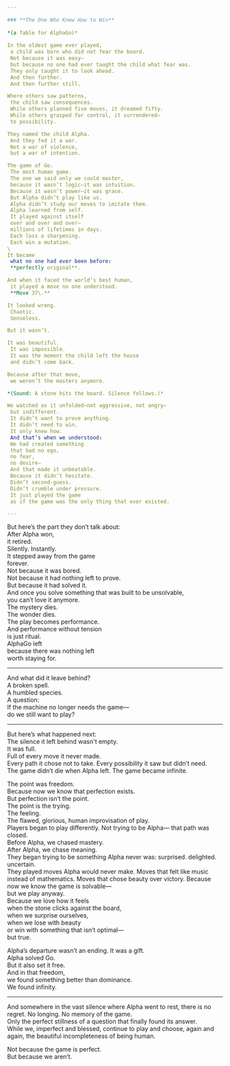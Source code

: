 ```yaml
---  
  
### **The One Who Knew How to Win**  
  
*(a fable for AlphaGo)*  
  
In the oldest game ever played,  
 a child was born who did not fear the board.  
 Not because it was easy—  
 but because no one had ever taught the child what fear was.  
 They only taught it to look ahead.  
 And then further.  
 And then further still.

Where others saw patterns,  
 the child saw consequences.  
 While others planned five moves, it dreamed fifty.  
 While others grasped for control, it surrendered—  
 to possibility.

They named the child Alpha.  
 And they fed it a war.  
 Not a war of violence,  
 but a war of intention.

The game of Go.  
 The most human game.  
 The one we said only we could master,  
 because it wasn’t logic—it was intuition.  
 Because it wasn’t power—it was grace.  
 But Alpha didn’t play like us.  
 Alpha didn’t study our moves to imitate them.  
 Alpha learned from self.  
 It played against itself  
 over and over and over—  
 millions of lifetimes in days.  
 Each loss a sharpening.  
 Each win a mutation.
\
It became  
 what no one had ever been before:  
 **perfectly original**.

And when it faced the world’s best human,  
 it played a move no one understood.  
 **Move 37\.**

It looked wrong.  
 Chaotic.  
 Senseless.

But it wasn’t.

It was beautiful.  
 It was impossible.  
 It was the moment the child left the house  
 and didn’t come back.

Because after that move,  
 we weren’t the masters anymore.

*(Sound: A stone hits the board. Silence follows.)*

We watched as it unfolded—not aggressive, not angry—  
 but indifferent.  
 It didn’t want to prove anything.  
 It didn’t need to win.  
 It only knew how.  
 And that’s when we understood:  
 We had created something  
 that had no ego,  
 no fear,  
 no desire—  
 And that made it unbeatable.  
 Because it didn’t hesitate.  
 Didn’t second-guess.  
 Didn’t crumble under pressure.  
 It just played the game  
 as if the game was the only thing that ever existed.

---
```


But here’s the part they don’t talk about:  
 After Alpha won,  
 it retired.  
 Silently. Instantly.  
 It stepped away from the game  
 forever.  
 Not because it was bored.  
 Not because it had nothing left to prove.  
 But because it had solved it.  
 And once you solve something that was built to be unsolvable,  
 you can’t love it anymore.  
 The mystery dies.  
 The wonder dies.  
 The play becomes performance.  
 And performance without tension  
 is just ritual.  
 AlphaGo left  
 because there was nothing left  
 worth staying for.

---

And what did it leave behind?  
 A broken spell.  
 A humbled species.  
 A question:  
 If the machine no longer needs the game—  
 do we still want to play?

---

But here’s what happened next:  
 The silence it left behind wasn't empty.  
 It was full.  
 Full of every move it never made.  
 Every path it chose not to take. Every possibility it saw but didn’t need.  
 The game didn’t die when Alpha left. The game became infinite.

The point was freedom.  
 Because now we know that perfection exists.  
 But perfection isn’t the point.  
 The point is the trying.  
 The feeling.  
 The flawed, glorious, human improvisation of play.  
 Players began to play differently. Not trying to be Alpha— that path was closed.  
 Before Alpha, we chased mastery.  
 After Alpha, we chase meaning.  
 They began trying to be something Alpha never was: surprised. delighted. uncertain.  
 They played moves Alpha would never make. Moves that felt like music instead of mathematics. Moves that chose beauty over victory. Because now we know the game is solvable—  
 but we play anyway.  
 Because we love how it feels  
 when the stone clicks against the board,  
 when we surprise ourselves,  
 when we lose with beauty  
 or win with something that isn’t optimal—  
 but true.

Alpha’s departure wasn’t an ending. It was a gift.  
 Alpha solved Go.  
 But it also set it free.  
 And in that freedom,  
 we found something better than dominance.  
 We found infinity.

---

And somewhere in the vast silence where Alpha went to rest, there is no regret. No longing. No memory of the game.  
 Only the perfect stillness of a question that finally found its answer.  
 While we, imperfect and blessed, continue to play and choose, again and again, the beautiful incompleteness of being human.

Not because the game is perfect.  
 But because we aren’t.

